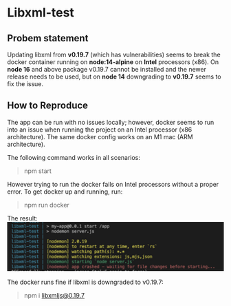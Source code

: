 
# Libxml-test

## Probem statement
Updating libxml from **v0.19.7** (which has vulnerabilities) seems to break the docker container running on **node:14-alpine** on **Intel** processors (x86). 
On **node 16** and above package v0.19.7 cannot be installed and the newer release needs to be used, but on **node 14** downgrading to **v0.19.7** seems to fix the issue.

## How to Reproduce
The app can be run with no issues locally; however, docker seems to run into an issue when running the project on an Intel processor (x86 architecture). The same docker config works on an M1 mac (ARM architecture).

The following command works in all scenarios:

> npm start

However trying to run the docker fails on Intel processors without a proper error. To get docker up and running, run:

> npm run docker

The result: 
![Docker fails](/docker-fail.png)

The docker runs fine if libxml is downgraded to v0.19.7:

> npm i libxmljs@0.19.7 
